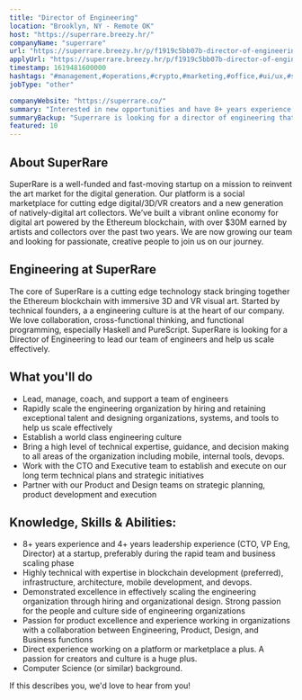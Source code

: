 ```yaml
---
title: "Director of Engineering"
location: "Brooklyn, NY - Remote OK"
host: "https://superrare.breezy.hr/"
companyName: "superrare"
url: "https://superrare.breezy.hr/p/f1919c5bb07b-director-of-engineering"
applyUrl: "https://superrare.breezy.hr/p/f1919c5bb07b-director-of-engineering/apply"
timestamp: 1619481600000
hashtags: "#management,#operations,#crypto,#marketing,#office,#ui/ux,#socialmedia"
jobType: "other"

companyWebsite: "https://superrare.co/"
summary: "Interested in new opportunities and have 8+ years experience and 4+ years leadership experience at a startup? Superrare has a job opening for a Director of Engineering."
summaryBackup: "Superrare is looking for a director of engineering that has experience in: #ui/ux, #management, #marketing."
featured: 10
---
```


## About SuperRare

SuperRare is a well-funded and fast-moving startup on a mission to reinvent the art market for the digital generation. Our platform is a social marketplace for cutting edge digital/3D/VR creators and a new generation of natively-digital art collectors. We’ve built a vibrant online economy for digital art powered by the Ethereum blockchain, with over $30M earned by artists and collectors over the past two years. We are now growing our team and looking for passionate, creative people to join us on our journey.

## Engineering at SuperRare

The core of SuperRare is a cutting edge technology stack bringing together the Ethereum blockchain with immersive 3D and VR visual art. Started by technical founders, a a engineering culture is at the heart of our company. We love collaboration, cross-functional thinking, and functional programming, especially Haskell and PureScript. SuperRare is looking for a Director of Engineering to lead our team of engineers and help us scale effectively.

## What you'll do

*   Lead, manage, coach, and support a team of engineers
*   Rapidly scale the engineering organization by hiring and retaining exceptional talent and designing organizations, systems, and tools to help us scale effectively
*   Establish a world class engineering culture
*   Bring a high level of technical expertise, guidance, and decision making to all areas of the organization including mobile, internal tools, devops.
*   Work with the CTO and Executive team to establish and execute on our long term technical plans and strategic initiatives
*   Partner with our Product and Design teams on strategic planning, product development and execution

## Knowledge, Skills & Abilities:

*   8+ years experience and 4+ years leadership experience (CTO, VP Eng, Director) at a startup, preferably during the rapid team and business scaling phase
*   Highly technical with expertise in blockchain development (preferred), infrastructure, architecture, mobile development, and devops.
*   Demonstrated excellence in effectively scaling the engineering organization through hiring and organizational design. Strong passion for the people and culture side of engineering organizations
*   Passion for product excellence and experience working in organizations with a collaboration between Engineering, Product, Design, and Business functions
*   Direct experience working on a platform or marketplace a plus. A passion for creators and culture is a huge plus.
*   Computer Science (or similar) background.

If this describes you, we'd love to hear from you!

